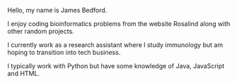 Hello, my name is James Bedford.

I enjoy coding bioinformatics problems from the website Rosalind along with other random projects.

I currently work as a research assistant where I study immunology but am hoping to transition into tech business.

I typically work with Python but have some knowledge of Java, JavaScript and HTML.
